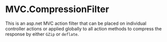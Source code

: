 MVC.CompressionFilter
=====================

This is an asp.net MVC action filter that can be placed on individual
controller actions or applied globally to all action methods to compress
the response by either `GZip` or `deflate`.